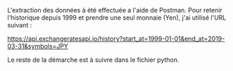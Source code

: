 
L'extraction des données à été effectuée a l'aide de Postman.
Pour retenir l'historique depuis 1999 et prendre une seul monnaie (Yen), j'ai utilisé l'URL suivant :

 https://api.exchangeratesapi.io/history?start_at=1999-01-01&end_at=2019-03-31&symbols=JPY
 
 Le reste de la démarche est à suivre dans le fichier python.